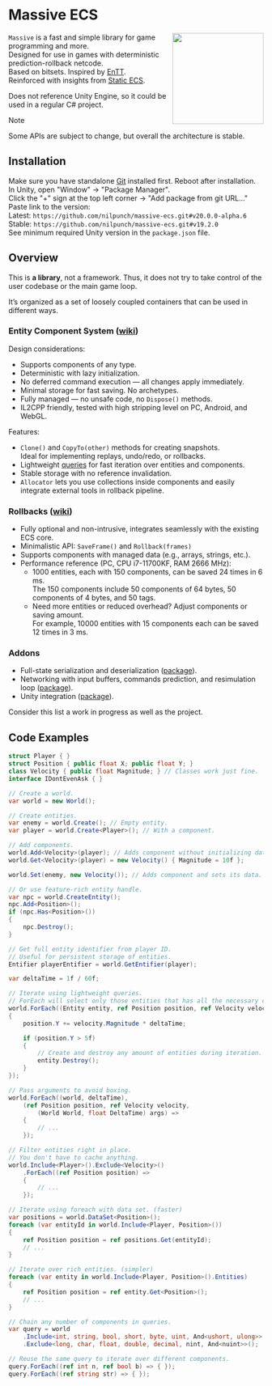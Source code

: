 # Massive ECS

<img align="right" width="180" height="180" src="https://github.com/user-attachments/assets/2a7bb2d3-75f1-43cd-8ac9-9ffb2edc0056" />

`Massive` is a fast and simple library for game programming and more.  
Designed for use in games with deterministic prediction-rollback netcode.  
Based on bitsets. Inspired by [EnTT](https://github.com/skypjack/entt).  
Reinforced with insights from [Static ECS](https://github.com/Felid-Force-Studios/StaticEcs).

Does not reference Unity Engine, so it could be used in a regular C# project.

> [!NOTE]
> Some APIs are subject to change, but overall the architecture is stable.

## Installation

Make sure you have standalone [Git](https://git-scm.com/downloads) installed first. Reboot after installation.  
In Unity, open "Window" -> "Package Manager".  
Click the "+" sign at the top left corner -> "Add package from git URL..."  
Paste link to the version:  
Latest: `https://github.com/nilpunch/massive-ecs.git#v20.0.0-alpha.6`  
Stable: `https://github.com/nilpunch/massive-ecs.git#v19.2.0`  
See minimum required Unity version in the `package.json` file.

## Overview

This is **a library**, not a framework. Thus, it does not try to take control of the user codebase or the main game loop.

It’s organized as a set of loosely coupled containers that can be used in different ways.

### Entity Component System ([wiki](https://github.com/nilpunch/massive-ecs/wiki/Entity-Component-System))

Design considerations:

- Supports components of any type.
- Deterministic with lazy initialization.
- No deferred command execution — all changes apply immediately.
- Minimal storage for fast saving. No archetypes.
- Fully managed — no unsafe code, no `Dispose()` methods.
- IL2CPP friendly, tested with high stripping level on PC, Android, and WebGL.

Features:

- `Clone()` and `CopyTo(other)` methods for creating snapshots.  
  Ideal for implementing replays, undo/redo, or rollbacks.
- Lightweight [queries](https://github.com/nilpunch/massive-ecs/wiki/Entity-Component-System#views) for fast iteration over entities and components.
- Stable storage with no reference invalidation.
- `Allocator` lets you use collections inside components and easily integrate external tools in rollback pipeline.

### Rollbacks ([wiki](https://github.com/nilpunch/massive-ecs/wiki/Rollbacks))

- Fully optional and non-intrusive, integrates seamlessly with the existing ECS core.
- Minimalistic API: `SaveFrame()` and `Rollback(frames)`
- Supports components with managed data (e.g., arrays, strings, etc.).
- Performance reference (PC, CPU i7-11700KF, RAM 2666 MHz):  
  - 1000 entities, each with 150 components, can be saved 24 times in 6 ms.  
    The 150 components include 50 components of 64 bytes, 50 components of 4 bytes, and 50 tags.
  - Need more entities or reduced overhead? Adjust components or saving amount.  
    For example, 10000 entities with 15 components each can be saved 12 times in 3 ms.

### Addons

- Full-state serialization and deserialization ([package](https://github.com/nilpunch/massive-serialization)).
- Networking with input buffers, commands prediction, and resimulation loop ([package](https://github.com/nilpunch/massive-netcode)).
- Unity integration ([package](https://github.com/nilpunch/massive-unity-integration)).

Consider this list a work in progress as well as the project.

## Code Examples

```cs
struct Player { }
struct Position { public float X; public float Y; }
class Velocity { public float Magnitude; } // Classes work just fine.
interface IDontEvenAsk { }

// Create a world.
var world = new World();

// Create entities.
var enemy = world.Create(); // Empty entity.
var player = world.Create<Player>(); // With a component.

// Add components.
world.Add<Velocity>(player); // Adds component without initializing data.
world.Get<Velocity>(player) = new Velocity() { Magnitude = 10f };

world.Set(enemy, new Velocity()); // Adds component and sets its data.

// Or use feature-rich entity handle.
var npc = world.CreateEntity();
npc.Add<Position>();
if (npc.Has<Position>())
{
	npc.Destroy();
}

// Get full entity identifier from player ID.
// Useful for persistent storage of entities.
Entifier playerEntifier = world.GetEntifier(player);

var deltaTime = 1f / 60f;

// Iterate using lightweight queries.
// ForEach will select only those entities that has all the necessary components.
world.ForEach((Entity entity, ref Position position, ref Velocity velocity) =>
{
	position.Y += velocity.Magnitude * deltaTime;

	if (position.Y > 5f)
	{
		// Create and destroy any amount of entities during iteration.
		entity.Destroy();
	}
});

// Pass arguments to avoid boxing.
world.ForEach((world, deltaTime),
	(ref Position position, ref Velocity velocity,
		(World World, float DeltaTime) args) =>
	{
		// ...
	});

// Filter entities right in place.
// You don't have to cache anything.
world.Include<Player>().Exclude<Velocity>()
	.ForEach((ref Position position) =>
	{
		// ...
	});

// Iterate using foreach with data set. (faster)
var positions = world.DataSet<Position>();
foreach (var entityId in world.Include<Player, Position>())
{
	ref Position position = ref positions.Get(entityId);
	// ...
}

// Iterate over rich entities. (simpler)
foreach (var entity in world.Include<Player, Position>().Entities)
{
	ref Position position = ref entity.Get<Position>();
	// ...
}

// Chain any number of components in queries.
var query = world
	.Include<int, string, bool, short, byte, uint, And<ushort, ulong>>()
	.Exclude<long, char, float, double, decimal, nint, And<nuint>>();

// Reuse the same query to iterate over different components.
query.ForEach((ref int n, ref bool b) => { });
query.ForEach((ref string str) => { });
```
